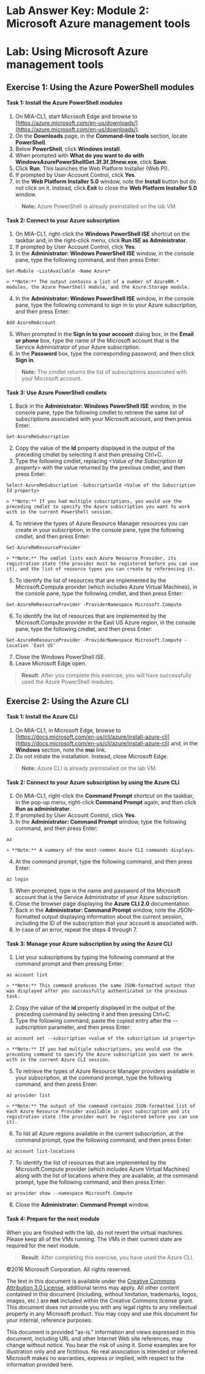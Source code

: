 ﻿# Lab Answer Key:  Module 2: Microsoft Azure management tools
# Lab: Using Microsoft Azure management tools
  
## Exercise 1: Using the Azure PowerShell modules
  
#### Task 1: Install the Azure PowerShell modules
  
1.   On MIA-CL1, start Microsoft Edge and browse to [https://azure.microsoft.com/en-us/downloads/](https://azure.microsoft.com/en-us/downloads/).
2.   On the **Downloads** page, in the **Command-line tools** section, locate **PowerShell**. 
3.   Below **PowerShell**, click **Windows install**. 
4.   When prompted with **What do you want to do with WindowsAzurePowerShellGet.3f.3f.3fnew.exe**, click **Save**.
5.   Click **Run**. This launches the Web Platform Installer (Web PI).
5.   If prompted by User Account Control, click **Yes**.
6.   In the **Web Platform Installer 5.0** window, note the **Install** button but do not click on it. Instead, click **Exit** to close the **Web Platform Installer 5.0** window. 

> **Note:** Azure PowerShell is already preinstalled on the lab VM.


#### Task 2: Connect to your Azure subscription
  
1.   On MIA-CL1, right-click the **Windows PowerShell ISE** shortcut on the taskbar and, in the right-click menu, click **Run ISE as Administrator**.
2.   If prompted by User Account Control, click **Yes**.
3.   In the **Administrator: Windows PowerShell ISE** window, in the console pane, type the following command, and then press Enter:
  ```
  Get-Module -ListAvailable -Name Azure*
  ```

    > **Note:** The output contains a list of a number of AzureRM.* modules, the Azure PowerShell module, and the Azure.Storage module.

4.   In the **Administrator: Windows PowerShell ISE** window, in the console pane, type the following command to sign in to your Azure subscription, and then press Enter:
  ```
  Add-AzureRmAccount
  ```
5.   When prompted in the **Sign in to your account** dialog box, in the **Email or phone** box, type the name of the Microsoft account that is the Service Administrator of your Azure subscription.
6.   In the **Password** box, type the corresponding password, and then click **Sign in**. 
> **Note:** The cmdlet returns the list of subscriptions associated with your Microsoft account.


#### Task 3: Use Azure PowerShell cmdlets
  
1.   Back in the **Administrator: Windows PowerShell ISE** window, in the console pane, type the following cmdlet to retrieve the same list of subscriptions associated with your Microsoft account, and then press Enter:
  ```
  Get-AzureRmSubscription
  ```
2.   Copy the value of the **Id** property displayed in the output of the preceding cmdlet by selecting it and then pressing Ctrl+C.
3.   Type the following cmdlet, replacing _&lt;Value of the Subscription Id property&gt;_ with the value returned by the previous cmdlet, and then press Enter:
  ```
  Select-AzureRmSubscription -SubscriptionId <Value of the Subscription Id property>
  ```

    > **Note:** If you had multiple subscriptions, you would use the preceding cmdlet to specify the Azure subscription you want to work with in the current PowerShell session.

4.   To retrieve the types of Azure Resource Manager resources you can create in your subscription, in the console pane, type the following cmdlet, and then press Enter:
  ```
  Get-AzureRmResourceProvider
  ```

    > **Note:** The cmdlet lists each Azure Resource Provider, its registration state (the provider must be registered before you can use it), and the list of resource types you can create by referencing it.

5.   To identify the list of resources that are implemented by the Microsoft.Compute provider (which includes Azure Virtual Machines), in the console pane, type the following cmdlet, and then press Enter:
  ```
  Get-AzureRmResourceProvider -ProviderNamespace Microsoft.Compute
  ```
6.   To identify the list of resources that are implemented by the Microsoft.Compute provider in the East US Azure region, in the console pane, type the following cmdlet, and then press Enter:
  ```
  Get-AzureRmResourceProvider -ProviderNamespace Microsoft.Compute -Location 'East US'
  ```
7.   Close the Windows PowerShell ISE.
8.   Leave Microsoft Edge open.

> **Result**: After you complete this exercise, you will have successfully used the Azure PowerShell modules.


## Exercise 2: Using the Azure CLI
  
#### Task 1: Install the Azure CLI
  
1.   On MIA-CL1, in Microsoft Edge, browse to [https://docs.microsoft.com/en-us/cli/azure/install-azure-cli](https://docs.microsoft.com/en-us/cli/azure/install-azure-cli) and, in the **Windows** section, note the **msi** link. 
2.   Do not initiate the installation. Instead, close Microsoft Edge.
 
> **Note:** Azure CLI is already preinstalled on the lab VM.


#### Task 2: Connect to your Azure subscription by using the Azure CLI
  
1.   On MIA-CL1, right-click the **Command Prompt** shortcut on the taskbar, in the pop-up menu, right-click **Command Prompt** again, and then click **Run as administrator**.
2.   If prompted by User Account Control, click **Yes**.
3.   In the **Administrator: Command Prompt** window, type the following command, and then press Enter:
  ```
  az
  ```
    > **Note:** A summary of the most-common Azure CLI commands displays.

4.   At the command prompt, type the following command, and then press Enter:
  ```
  az login
  ```
5.   When prompted, type in the name and password of the Microsoft account that is the Service Administrator of your Azure subscription.
6.   Close the browser page displaying the **Azure CLI 2.0** documentation. 
7.   Back in the **Administrator: Command Prompt** window, note the JSON-formatted output displaying information about the current session, including the ID of the subscription that your account is associated with. 
8.   In case of an error, repeat the steps 4 through 7.


#### Task 3: Manage your Azure subscription by using the Azure CLI
 
 
1.   List your subscriptions by typing the following command at the command prompt and then pressing Enter:
  ```
  az account list
  ```
    > **Note:** This command produces the same JSON-formatted output that was displayed after you successfully authenticated in the previous task.
2.   Copy the value of the **id** property displayed in the output of the preceding command by selecting it and then pressing Ctrl+C.
3.   Type the following command, paste the copied entry after the _--subscription_ parameter, and then press Enter:
  ```
  az account set --subscription <value of the subscription id property>
  ```

    > **Note:** If you had multiple subscriptions, you would use the preceding command to specify the Azure subscription you want to work with in the current Azure CLI session.

5.   To retrieve the types of Azure Resource Manager providers available in your subscription, at the command prompt, type the following command, and then press Enter:
  ```
  az provider list
  ```

    > **Note:** The output of the command contains JSON-formatted list of each Azure Resource Provider available in your subscription and its registration state (the provider must be registered before you can use it).

6.   To list all Azure regions available in the current subscription, at the command prompt, type the following command, and then press Enter:
  ```
  az account list-locations
  ```
7.   To identify the list of resources that are implemented by the Microsoft.Compute provider (which includes Azure Virtual Machines) along with the list of locations where they are available, at the command prompt, type the following command, and then press Enter:
  ```
  az provider show --namespace Microsoft.Compute
  ```
8.   Close the **Administrator: Command Prompt** window.


#### Task 4: Prepare for the next module
  
When you are finished with the lab, do not revert the virtual machines. Please keep all of the VMs running. The VMs in their current state are required for the next module.

> **Result**: After completing this exercise, you have used the Azure CLI.



©2016 Microsoft Corporation. All rights reserved.

The text in this document is available under the [Creative Commons Attribution 3.0 License](https://creativecommons.org/licenses/by/3.0/legalcode "Creative Commons Attribution 3.0 License"), additional terms may apply.  All other content contained in this document (including, without limitation, trademarks, logos, images, etc.) are **not** included within the Creative Commons license grant.  This document does not provide you with any legal rights to any intellectual property in any Microsoft product. You may copy and use this document for your internal, reference purposes.

This document is provided "as-is." Information and views expressed in this document, including URL and other Internet Web site references, may change without notice. You bear the risk of using it. Some examples are for illustration only and are fictitious. No real association is intended or inferred. Microsoft makes no warranties, express or implied, with respect to the information provided here.

  
